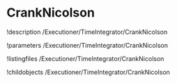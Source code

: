 <!-- MOOSE Documentation Stub: Remove this when content is added. -->

# CrankNicolson
!description /Executioner/TimeIntegrator/CrankNicolson

!parameters /Executioner/TimeIntegrator/CrankNicolson

!listingfiles /Executioner/TimeIntegrator/CrankNicolson

!childobjects /Executioner/TimeIntegrator/CrankNicolson
